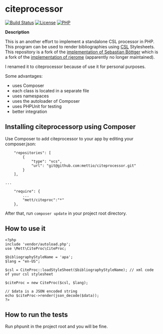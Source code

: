 # citeprocessor #
[![Build Status](https://travis-ci.org/mettio/citeprocessor.svg?branch=master)](https://travis-ci.org/mettio/citeprocessor)
[![License](https://img.shields.io/badge/license-GPLv3-blue.svg?style=flat-square)](https://bitbucket.org/bibsonomy/citeproc-php/raw/default/license.txt)
[![PHP](https://img.shields.io/badge/PHP-%3E=5.4-green.svg?style=flat-square)](http://docs.php.net/manual/en/migration53.new-features.php)

**Description**

This is an another effort to implement a standalone CSL processor in PHP. This program can be used to render bibliographies using [CSL](http://citationstyles.org/) Stylesheets. This repository is a fork of the [implementation of Sebastian Böttger](https://bitbucket.org/seboettg/citeproc-php/) which is a fork of the [implementation of rjerome](https://bitbucket.org/rjerome/citeproc-php) (apparently no longer maintained).

I renamed it to citeprocessor because of use it for personal purposes.

Some advantages:

* uses Composer
* each class is located in a separate file
* uses namespaces
* uses the autoloader of Composer
* uses PHPUnit for testing
* better integration

## Installing citeprocessorp using Composer ##

Use Composer to add citeprocessor to your app by editing your composer.json:

```
    "repositories": [
        {
            "type": "vcs",
            "url": "git@github.com:mettio/citeprocessor.git"
        }
    ],

...

    "require": {
        ...
        "mett/citeproc":"*"
    },
```
After that, run ``composer update`` in your project root directory.


## How to use it ##

```
<?php
include 'vendor/autoload.php';
use \Mett\CiteProc\CiteProc;

$bibliographyStyleName = 'apa';
$lang = "en-US";

$csl = CiteProc::loadStyleSheet($bibliographyStyleName); // xml code of your csl stylesheet

$citeProc = new CiteProc($csl, $lang);

// $data is a JSON encoded string
echo $citeProc->render(json_decode($data));
?>
```

## How to run the tests ##

Run phpunit in the project root and you will be fine.
